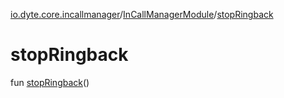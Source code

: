 [io.dyte.core.incallmanager](../index.md)/[InCallManagerModule](index.md)/[stopRingback](stop-ringback.md)

# stopRingback


fun [stopRingback](stop-ringback.md)()
